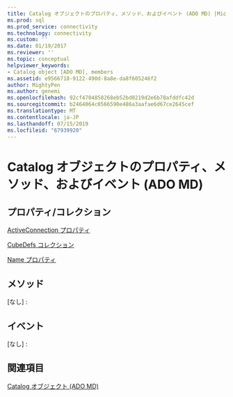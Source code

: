 ```yaml
---
title: Catalog オブジェクトのプロパティ、メソッド、およびイベント (ADO MD) |Microsoft Docs
ms.prod: sql
ms.prod_service: connectivity
ms.technology: connectivity
ms.custom: ''
ms.date: 01/19/2017
ms.reviewer: ''
ms.topic: conceptual
helpviewer_keywords:
- Catalog object [ADO MD], members
ms.assetid: e9566718-9122-490d-8a8e-da8f605246f2
author: MightyPen
ms.author: genemi
ms.openlocfilehash: 92cf4704858268eb52bd0219d2e6b78afddfc42d
ms.sourcegitcommit: b2464064c0566590e486a3aafae6d67ce2645cef
ms.translationtype: MT
ms.contentlocale: ja-JP
ms.lasthandoff: 07/15/2019
ms.locfileid: "67939920"
---
```

# <a name="catalog-object-properties-methods-and-events-ado-md"></a>Catalog オブジェクトのプロパティ、メソッド、およびイベント (ADO MD)
## <a name="propertiescollections"></a>プロパティ/コレクション  
 [ActiveConnection プロパティ](../../../ado/reference/ado-md-api/activeconnection-property-ado-md.md)  
  
 [CubeDefs コレクション](../../../ado/reference/ado-md-api/cubedefs-collection-ado-md.md)  
  
 [Name プロパティ](../../../ado/reference/ado-md-api/name-property-ado-md.md)  
  
## <a name="methods"></a>メソッド  
 [なし] :  
  
## <a name="events"></a>イベント  
 [なし] :  
  
## <a name="see-also"></a>関連項目  
 [Catalog オブジェクト (ADO MD)](../../../ado/reference/ado-md-api/catalog-object-ado-md.md)
